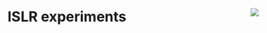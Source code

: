 # ISLR experiments  <a  href="https://colab.research.google.com/github/mlcow/islr_experiments/blob/master/"><img align="right" src="https://colab.research.google.com/assets/colab-badge.svg" /></a>


